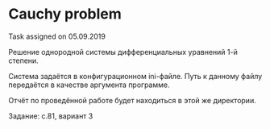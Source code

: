 # Cauchy problem

Task assigned on 05.09.2019

Решение однородной системы дифференциальных уравнений 1-й степени.

Система задаётся в конфигурационном ini-файле. Путь к данному файлу передаётся в качестве аргумента программе.

Отчёт по проведённой работе будет находиться в этой же директории.

Задание: с.81, вариант 3
